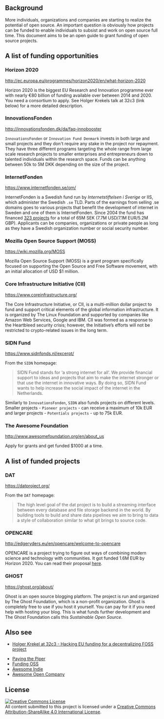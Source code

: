 ## Background

More individuals, organizations and companies are starting to realize the potential of open source. An important question is obviously how projects can be funded to enable individuals to subsist and work on open source full time. This document aims to be an open guide to grant funding of open source projects.

## A list of funding opportunities

### Horizon 2020

http://ec.europa.eu/programmes/horizon2020/en/what-horizon-2020

Horizon 2020 is the biggest EU Research and Innovation programme ever with nearly €80 billion of funding available over between 2014 and 2020. You need a consortium to apply. See Holger Krekels talk at 32c3 (link below) for a more detailed description.

### InnovationsFonden

http://innovationsfonden.dk/da/faq-innobooster

`InnovationsFonden` or `Innovation Fund Denmark` invests in both large and small projects and they don't require any stake in the project nor repayment. They have three different programs targeting the whole range from large scale research projects to smaller enterprises and entrepreneurs down to talented individuals within the research space. Funds can be anything between 50k to 5M DKK depending on the size of the project.

### InternetFonden

https://www.internetfonden.se/om/

InternetFonden is a Swedish fund run by *Internetstiftelsen i Sverige* or IIS, which administer the Swedish `.se` TLD. Parts of the earnings from selling .se domains goes to various projects that benefit the development of internet in Sweden and one of them is InternetFonden. Since 2004 the fund has financed [323 projects](https://www.internetfonden.se/projekt/) for a total of 65M SEK (7.7M USD/7.1M EUR/5.2M GBP). Applicants can be companies, organizations or private people as long as they have a Swedish organization number or social security number.

### Mozilla Open Source Support (MOSS)

https://wiki.mozilla.org/MOSS

Mozilla Open Source Support (MOSS) is a grant program specifically focused on supporting the Open Source and Free Software movement, with an initial allocation of USD $1 million.

### Core Infrastructure Initiative (CII)

https://www.coreinfrastructure.org/

The Core Infrastructure Initiative, or CII, is a multi-million dollar project to fund and support critical elements of the global information infrastructure. It is organized by The Linux Foundation and supported by companies like Amazon Web Services, Google and IBM. CII was formed as a response to the Heartbleed security crisis; however, the Initiative’s efforts will not be restricted to crypto-related issues in the long term.

### SIDN Fund

https://www.sidnfonds.nl/excerpt/

From the `SIDN` homepage:

> SIDN Fund stands for ‘a strong internet for all’. We provide financial support to ideas and projects that aim to make the internet stronger or that use the internet in innovative ways. By doing so, SIDN Fund wants to help increase the social impact of the internet in the Netherlands.

Similarly to `InnovationsFonden`, `SIDN` also funds projects on different levels. Smaller projects - `Pioneer projects` - can receive a maximum of 10k EUR and larger projects - `Potentials projects` - up to 75k EUR.


### The Awesome Foundation

http://www.awesomefoundation.org/en/about_us

Apply for grants and get funded $1000 at a time.

## A list of funded projects

### DAT

https://datproject.org/

From the `DAT` homepage:

> The high level goal of the dat project is to build a streaming interface between every database and file storage backend in the world. By building tools to build and share data pipelines we aim to bring to data a style of collaboration similar to what git brings to source code.

### OPENCARE

http://edgeryders.eu/en/opencare/welcome-to-opencare

OPENCARE is a project trying to figure out ways of combining modern science and technology with communities. It got funded 1.6M EUR by Horizon 2020. You can read their proposal [here](http://edgeryders.eu/sites/default/files/OpenCare%20%E2%80%93%20final.pdf).

### GHOST

https://ghost.org/about/

Ghost is an open source blogging platform. The project is run and organized by The Ghost Foundation, which is a non-profit organization. Ghost is completely free to use if you host it yourself. You can pay for it if you need help with hosting your blog. This is what funds further development and The Ghost Foundation calls this *Sustainable Open Source*.

## Also see

- [Holger Krekel at 32c3 - Hacking EU funding for a decentralizing FOSS project](https://media.ccc.de/v/32c3-7300-hacking_eu_funding_for_a_decentralizing_foss_project#video&t=790)
* [Paying the Piper](https://github.com/pybee/paying-the-piper)
* [Funding OSS](https://github.com/jayfk/fundingoss.com)
* [Awesome Indie](https://github.com/mezod/awesome-indie)
* [Awesome Open Company](https://github.com/opencompany/awesome-open-company)

## License

<a rel="license" href="http://creativecommons.org/licenses/by-sa/4.0/"><img alt="Creative Commons License" style="border-width:0" src="https://i.creativecommons.org/l/by-sa/4.0/88x31.png" /></a><br />All content submitted to this project is licensed under a <a rel="license" href="http://creativecommons.org/licenses/by-sa/4.0/">Creative Commons Attribution-ShareAlike 4.0 International License</a>.
